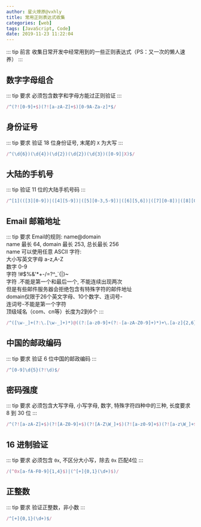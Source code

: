 ```yaml
---
author: 星火燎原@vxhly
title: 常用正则表达式收集
categories: [web]
tags: [JavaScript, Code]
date: 2019-11-23 11:22:04
---
```


::: tip 前言
收集日常开发中经常用到的一些正则表达式（PS：又一次的懒人速养）
:::
<!-- more -->

## 数字字母组合

::: tip 要求
必须包含数字和字母方能过正则验证
:::

``` javascript
/^(?![0-9]+$)(?![a-zA-Z]+$)[0-9A-Za-z]*$/
```

## 身份证号

::: tip 要求
验证 18 位身份证号, 末尾的 `X` 为大写
:::

``` javascript
/^(\d{6})(\d{4})(\d{2})(\d{2})(\d{3})([0-9]|X)$/
```

## 大陆的手机号

::: tip
验证 11 位的大陆手机号码
:::

``` javascript
/^[1](([3][0-9])|([4][5-9])|([5][0-3,5-9])|([6][5,6])|([7][0-8])|([8][0-9])|([9][1,8,9]))[0-9]{8}$/
```

## Email 邮箱地址

::: tip 要求
Email的规则: name@domain<br/>
name 最长 64, domain 最长 253, 总长最长 256<br/>
name 可以使用任意 ASCII 字符:<br/>
大小写英文字母 a-z,A-Z<br/>
数字 0-9<br/>
字符 !#$%&'*+-/=?^_`{|}~<br/>
字符 .不能是第一个和最后一个, 不能连续出现两次<br/>
但是有些邮件服务器会拒绝包含有特殊字符的邮件地址<br/>
domain仅限于26个英文字母、10个数字、连词号-<br/>
连词号-不能是第一个字符<br/>
顶级域名（com、cn等）长度为2到6个
:::

``` javascript
/^([\w-_]+(?:\.[\w-_]+)*)@((?:[a-z0-9]+(?:-[a-zA-Z0-9]+)*)+\.[a-z]{2,6})$/i
```

## 中国的邮政编码

::: tip 要求
验证 6 位中国的邮政编码
:::

``` javascript
/^[0-9]\d{5}(?!\d)$/
```

## 密码强度

::: tip 要求
必须包含大写字母, 小写字母, 数字, 特殊字符四种中的三种, 长度要求 8 到 30 位
:::

``` javascript
/^(?![a-zA-Z]+$)(?![A-Z0-9]+$)(?![A-Z\W_]+$)(?![a-z0-9]+$)(?![a-z\W_]+$)(?![0-9\W_]+$)[a-zA-Z0-9\W_]{8,30}$/
```

## 16 进制验证

::: tip 要求
必须包含 `0x`, 不区分大小写，除去 `0x` 匹配4位
:::

``` javascript
/(^0x[a-fA-F0-9]{1,4}$)|(^[+]{0,1}(\d+)$)/
```

## 正整数

::: tip 要求
验证正整数，非小数
:::

``` javascript
/^[+]{0,1}(\d+)$/
```

